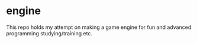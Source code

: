 # engine
This repo holds my attempt on making a game engine for fun and advanced programming studying/training etc.
